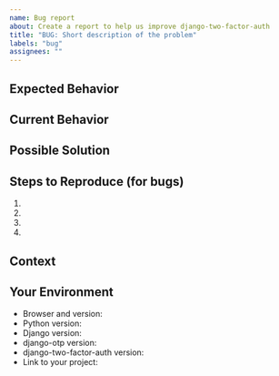 ```yaml
---
name: Bug report
about: Create a report to help us improve django-two-factor-auth
title: "BUG: Short description of the problem"
labels: "bug"
assignees: ""
---
```


<!--- Provide a general summary of the issue in the Title above -->

## Expected Behavior

<!--- If you're describing a bug, tell us what should happen -->

## Current Behavior

<!--- If describing a bug, tell us what happens instead of the expected behavior -->

## Possible Solution

<!--- Not obligatory, but suggest a fix/reason for the bug -->

## Steps to Reproduce (for bugs)

<!--- Provide a link to a live example, or an unambiguous set of steps to -->
<!--- reproduce this bug. Include code to reproduce, if relevant -->

1.
2.
3.
4.

## Context

<!--- How has this issue affected you? What are you trying to accomplish? -->
<!--- Providing context helps us come up with a solution that is most useful in the real world -->

## Your Environment

<!--- Include as many relevant details about the environment you experienced the bug in -->

- Browser and version:
- Python version:
- Django version:
- django-otp version:
- django-two-factor-auth version:
- Link to your project:
